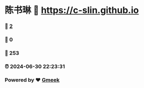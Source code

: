 # 陈书琳 :link: https://c-slin.github.io 
### :page_facing_up: [2](https://c-slin.github.io/tag.html) 
### :speech_balloon: 0 
### :hibiscus: 253 
### :alarm_clock: 2024-06-30 22:23:31 
### Powered by :heart: [Gmeek](https://github.com/Meekdai/Gmeek)
